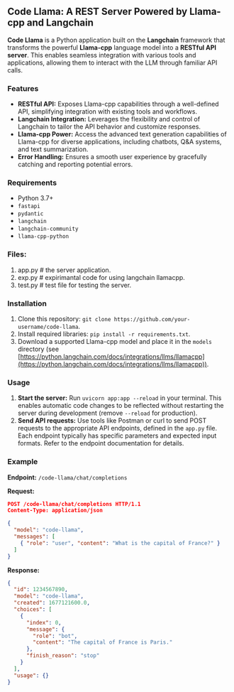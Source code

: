 ## Code Llama: A REST Server Powered by Llama-cpp and Langchain

**Code Llama** is a Python application built on the **Langchain** framework that transforms the powerful **Llama-cpp** language model into a **RESTful API server**. This enables seamless integration with various tools and applications, allowing them to interact with the LLM through familiar API calls.

### Features

* **RESTful API:** Exposes Llama-cpp capabilities through a well-defined API, simplifying integration with existing tools and workflows.
* **Langchain Integration:** Leverages the flexibility and control of Langchain to tailor the API behavior and customize responses.
* **Llama-cpp Power:** Access the advanced text generation capabilities of Llama-cpp for diverse applications, including chatbots, Q&A systems, and text summarization.
* **Error Handling:** Ensures a smooth user experience by gracefully catching and reporting potential errors.

### Requirements

* Python 3.7+
* `fastapi`
* `pydantic`
* `langchain`
* `langchain-community`
* `llama-cpp-python`

### Files:
1. app.py # the server application.
2. exp.py # expirimantal code for using langchain llamacpp.
3. test.py # test file for testing the server.

### Installation

1. Clone this repository: `git clone https://github.com/your-username/code-llama`.
2. Install required libraries: `pip install -r requirements.txt`.
3. Download a supported Llama-cpp model and place it in the `models` directory (see [https://python.langchain.com/docs/integrations/llms/llamacpp](https://python.langchain.com/docs/integrations/llms/llamacpp)).

### Usage

1. **Start the server:** Run `uvicorn app:app --reload` in your terminal. This enables automatic code changes to be reflected without restarting the server during development (remove `--reload` for production).
2. **Send API requests:** Use tools like Postman or curl to send POST requests to the appropriate API endpoints, defined in the `app.py` file. Each endpoint typically has specific parameters and expected input formats. Refer to the endpoint documentation for details.

### Example

**Endpoint:** `/code-llama/chat/completions`

**Request:**

```json
POST /code-llama/chat/completions HTTP/1.1
Content-Type: application/json

{
  "model": "code-llama",
  "messages": [
    { "role": "user", "content": "What is the capital of France?" }
  ]
}
```

**Response:**

```json
{
  "id": 1234567890,
  "model": "code-llama",
  "created": 1677121600.0,
  "choices": [
    {
      "index": 0,
      "message": {
        "role": "bot",
        "content": "The capital of France is Paris."
      },
      "finish_reason": "stop"
    }
  ],
  "usage": {}
}
```